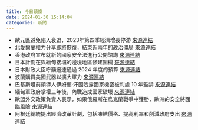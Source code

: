 ```yaml
---
title: 今日頭條
date: 2024-01-30 15:14:04
categories: 新聞            
---
```

- 歐元區避免陷入衰退，2023年第四季經濟增長停滯 [來源連結](https://www.theguardian.com/business/live/2024/jan/30/eurozone-gdp-france-germany-italy-spain-growth-recession-uk-nflation-world-economy-business-live)
- 北愛爾蘭權力分享即將恢復，結束近兩年的政治僵局 [來源連結](https://www.theguardian.com/uk-news/2024/jan/30/stormont-power-sharing-restart-northern-island-dup-deal)
- 香港政府宣布就新的國家安全法進行公開諮詢 [來源連結](https://www.theguardian.com/world/2024/jan/30/hong-kong-article-23-new-national-security-laws-explained-what-do-they-mean)
- 日本計劃在與緬甸接壤的邊境地區修建圍欄 [來源連結](https://www.bbc.com/news/world-asia-india-68078252)
- 日本財政大臣呼籲迅速通過 2024 年度的預算 [來源連結](https://www.japantimes.co.jp/business/2024/01/30/economy/japan-finance-minister-policy-speech/)
- 波蘭購買美國武器以擴大軍力 [來源連結](https://www.bbc.com/news/world-us-canada-68136840)
- 巴基斯坦前領導人伊姆蘭·汗因洩露國家機密被判處 10 年監禁 [來源連結](https://www.theguardian.com/world/2024/jan/30/imran-khan-pm-sentenced-prison-pakistan)
- 緬甸軍政府掌權三年後，內戰造成國家破壞 [來源連結](https://www.theguardian.com/global-development/2024/jan/30/myanmar-military-coup-junta-min-aung-hlaing)
- 歐盟外交政策負責人表示，如果俄羅斯在烏克蘭戰爭中獲勝，歐洲的安全將面臨風險 [來源連結](https://www.theguardian.com/world/live/2024/jan/30/russia-ukraine-war-live-ukrainian-drones-target-sevastopol-and-russian-regions)
- 阿根廷總統提出經濟改革計劃，包括凍結價格、提高利率和削減政府支出 [來源連結](https://www.bbc.com/news/world-latin-america-68138756)



